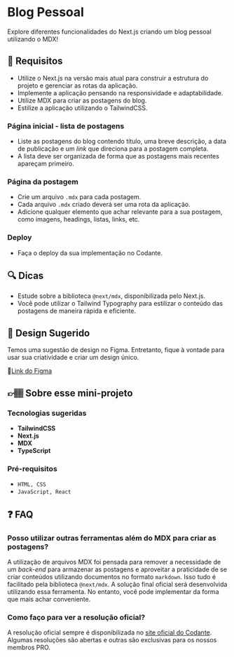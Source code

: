 # Blog Pessoal

Explore diferentes funcionalidades do Next.js criando um blog pessoal utilizando o MDX!

## 🔨 Requisitos

- Utilize o Next.js na versão mais atual para construir a estrutura do projeto e gerenciar as rotas da aplicação.
- Implemente a aplicação pensando na responsividade e adaptabilidade.
- Utilize MDX para criar as postagens do blog.
- Estilize a aplicação utilizando o TailwindCSS.

### Página inicial - lista de postagens

- Liste as postagens do blog contendo título, uma breve descrição, a data de publicação e um _link_ que direciona para a postagem completa.
- A lista deve ser organizada de forma que as postagens mais recentes apareçam primeiro.

### Página da postagem

- Crie um arquivo `.mdx` para cada postagem.
- Cada arquivo `.mdx` criado deverá ser uma rota da aplicação.
- Adicione qualquer elemento que achar relevante para a sua postagem, como imagens, headings, listas, links, etc.

### Deploy

- Faça o deploy da sua implementação no Codante.

## 🔍 Dicas

- Estude sobre a biblioteca `@next/mdx`, disponibilizada pelo Next.js.
- Você pode utilizar o Tailwind Typography para estilizar o conteúdo das postagens de maneira rápida e eficiente.

## 🎨 Design Sugerido

Temos uma sugestão de design no Figma. Entretanto, fique à vontade para usar sua criatividade e criar um design único.

🔗[Link do Figma](https://www.figma.com/community/file/1273711237095306477)

## 👉🏽 Sobre esse mini-projeto

### Tecnologias sugeridas

- **TailwindCSS**
- **Next.js**
- **MDX**
- **TypeScript**

### Pré-requisitos

- `HTML, CSS`
- `JavaScript, React`

## ❓ FAQ

### Posso utilizar outras ferramentas além do MDX para criar as postagens?

A utilização de arquivos MDX foi pensada para remover a necessidade de um _back-end_ para armazenar as postagens e aproveitar a praticidade de se criar conteúdos utilizando documentos no formato `markdown`. Isso tudo é facilitado pela biblioteca `@next/mdx`. A solução final oficial será desenvolvida utilizando essa ferramenta. No entanto, você pode implementar da forma que mais achar conveniente.

### Como faço para ver a resolução oficial?

A resolução oficial sempre é disponibilizada no [site oficial do Codante](https://codante.io). Algumas resoluções são abertas e outras são exclusivas para os nossos membros PRO.
